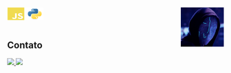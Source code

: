 <div style="display: inline_block"><br>
  <img align="center" alt="Icon-Js" height="30" width="40" src="https://raw.githubusercontent.com/devicons/devicon/master/icons/javascript/javascript-plain.svg" />
  <img align="center" alt="icon-Python" height="30" width="40" src="https://raw.githubusercontent.com/devicons/devicon/master/icons/python/python-original.svg" />
  <img align="right" width="100px" alt="GpontesCyberpunk" src="https://github.com/Gpontes143/Gpontes143/blob/main/Imagem/cyberp.gif"/>
</div>

<br>   
  
  ## Contato
<div>
<a href="https://github.com/Gpontes143/github-readme-stats">
  <img height=150em src="https://github-readme-stats.vercel.app/api?username=Gpontes143&show_icons=true&theme=midnight-purple" />
</a>
<a href="https://github.com/Gpontes143/convoychat">
  <img height=150em src="https://github-readme-stats.vercel.app/api/top-langs?username=Gpontes143&layout=compact&langs_count=8&card_width=320&theme=midnight-purple" />
</a>
</div>
